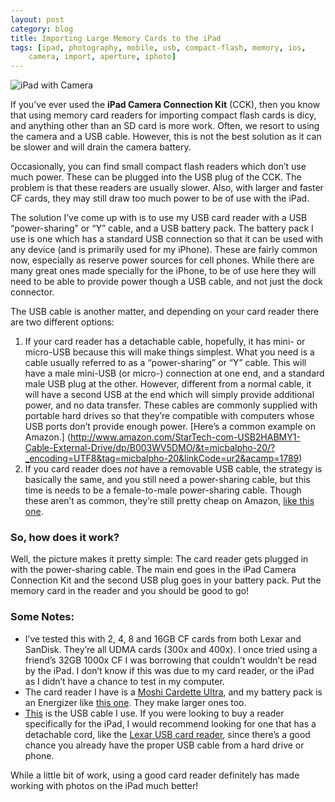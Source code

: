 ```yaml
---
layout: post
category: blog
title: Importing Large Memory Cards to the iPad
tags: [ipad, photography, mobile, usb, compact-flash, memory, ios,
    camera, import, aperture, iphoto]
---
```


![iPad with Camera](http://media.tumblr.com/tumblr_m522lv2XO31qjg6k8.jpg)


If you’ve ever used the **iPad Camera Connection Kit** (CCK), then you know that using memory card readers for importing compact flash cards is dicy, and anything other than an SD card is more work. Often, we resort to using the camera and a USB cable. However, this is not the best solution as it can be slower and will drain the camera battery.


Occasionally, you can find small compact flash readers which don’t use much power. These can be plugged into the USB plug of the CCK. The problem is that these readers are usually slower. Also, with larger and faster CF cards, they may still draw too much power to be of use with the iPad.

<!-- more -->

The solution I’ve come up with is to use my USB card reader with a USB “power-sharing” or “Y” cable, and a USB battery pack. The battery pack I use is one which has a standard USB connection so that it can be used with any device (and is primarily used for my iPhone). These are fairly common now, especially as reserve power sources for cell phones. While there are many great ones made specially for the iPhone, to be of use here they will need to be able to provide power though a USB cable, and not just the dock connector.


The USB cable is another matter, and depending on your card reader there are two different options:

1. If your card reader has a detachable cable, hopefully, it has mini- or micro-USB because this will make things simplest. What you need is a cable usually referred to as a “power-sharing” or “Y” cable. This will have a male mini-USB (or micro-) connection at one end, and a standard male USB plug at the other. However, different from a normal cable, it will have a second USB at the end which will simply provide additional power, and no data transfer. These cables are commonly supplied with portable hard drives so that they’re compatible with computers whose USB ports don’t provide enough power. [Here’s a common example on Amazon.] (http://www.amazon.com/StarTech-com-USB2HABMY1-Cable-External-Drive/dp/B003WV5DMO/&t=micbalpho-20/?_encoding=UTF8&tag=micbalpho-20&linkCode=ur2&acamp=1789)
2. If you card reader does <em>not</em> have a removable USB cable, the strategy is basically the same, and you still need a power-sharing cable, but this time is needs to be a female-to-male power-sharing cable. Though these aren’t as common, they’re still pretty cheap on Amazon, [like this one](http://www.amazon.com/gp/product/B0041CFFBM/&t=micbalpho-20/?ie=UTF8&tag=micbalpho-20&amp;linkCode=ur2&).

### So, how does it work? ###

Well, the picture makes it pretty simple: The card reader gets plugged in with the power-sharing cable. The main end goes in the iPad Camera Connection Kit and the second USB plug goes in your battery pack. Put the memory card in the reader and you should be good to go!


### Some Notes: ###

* I’ve tested this with 2, 4, 8 and 16GB CF cards from both Lexar and SanDisk. They’re all UDMA cards (300x and 400x). I once tried using a friend’s 32GB 1000x CF I was borrowing that couldn’t wouldn’t be read by the iPad. I don’t know if this was due to my card reader, or the iPad as I didn’t have a chance to test in my computer.
* The card reader I have is a [Moshi Cardette Ultra](http://www.amazon.com/Cardette-Media-Card-Reader-Black/dp/B000XPAG6K/&amp;t=micbalpho20/?_encoding=UTF8&amp;tag=micbalpho-20&amp;linkCode=ur2&amp;camp=1789&amp;creative=9325), and my battery pack is an Energizer like [this one](http://www.amazon.com/Energizer-XP2000-Universal-Rechargeable-Power/dp/B0029U2WWI/&amp;t=micbalpho-20/?_encoding=UTF8&amp;tag=micbalpho-20&amp;linkCode=ur2&amp;camp=1789&amp;creative=9325). They make larger ones too.
* [This](http://www.amazon.com/gp/product/B0041CFFBM/&amp;t=micbalpho-20/?ie=UTF8&amp;tag=micbalpho-20&amp;linkCode=ur2&amp;camp=1789&amp;creative=9325) is the USB cable I use. If you were looking to buy a reader specifically for the iPad, I would recommend looking for one that has a detachable cord, like the [Lexar USB card reader](http://www.amazon.com/Lexar-Media-Reader-Professional-LRW307URBNA/dp/B007FEFQDA/&amp;t=micbalpho-20/?_encoding=UTF8&amp;tag=micbalpho-20&amp;linkCode=ur2&amp;camp=1789&amp;creative=9325), since there’s a good chance you already have the proper USB cable from a hard drive or phone.


While a little bit of work, using a good card reader definitely has made working with photos on the iPad much better!
